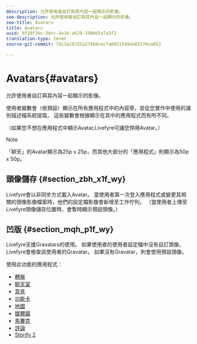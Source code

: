 ```yaml
---
description: 允許使用者自訂與其內容一起顯示的影像。
seo-description: 允許使用者自訂與其內容一起顯示的影像。
seo-title: Avatars
title: Avatars
uuid: bf20f3bc-3dcc-4e16-a629-3380d1a7a3f2
translation-type: tm+mt
source-git-commit: 7dc3ac6725a27460cecfa6051549da85370ca053

---
```



# Avatars{#avatars}

允許使用者自訂與其內容一起顯示的影像。

使用者變數會（依預設）顯示在所有應用程式中的內容旁，並從您實作中使用的識別描述檔系統提取。 這些變數會根據顯示在其中的應用程式而有所不同。

（如果您不想在應用程式中顯示Avatar,Livefyre可讓您停用Avatar。）

>[!NOTE]
>
>「聊天」的Avatar顯示為25p x 25p，而其他大部分的「應用程式」則顯示為50p x 50p。

## 頭像儲存 {#section_zbh_x1f_wy}

Livefyre會以非同步方式載入Avatar。 當使用者第一次登入應用程式或變更其相關的頭像影像檔案時，他們的設定檔影像會新增至工作佇列。 （當使用者上傳至Livefyre頭像儲存位置時，會暫時顯示預設頭像。）

## 凹版 {#section_mqh_p1f_wy}

Livefyre支援Gravatars的使用。 如果使用者的使用者設定檔中沒有自訂頭像，Livefyre會檢查該使用者的Gravatar。 如果沒有Gravatar，則會使用預設頭像。


使用此功能的應用程式：

* [轉盤](/help/using/c-about-apps/c-carousel-app/c-carousel-app.md#c_carousel_app)
* [聊天室](/help/using/c-about-apps/c-chat-app/c-chat-app.md#c_chat_app)
* [意見](/help/using/c-about-apps/c-comments/c-comments.md)
* [功能卡](/help/using/c-about-apps/c-feature-card-app/c-feature-card-app.md#c_feature_card_app)
* [地圖](/help/using/c-about-apps/c-map-app/c-map-app.md#c_map_app)
* [媒體牆](/help/using/c-about-apps/c-media-wall-app/c-media-wall-app.md#c_media_wall_app)
* [馬賽克](/help/using/c-about-apps/c-mosaic-app/c-mosaic-app.md#c_mosaic_app)
* [評論](/help/using/c-about-apps/c-reviews-app/c-reviews-app.md#c_reviews_app)
* [Storify 2](/help/using/c-about-apps/c-storify2/c-storify2.md#c_storify2)

